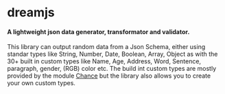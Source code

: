 # dreamjs
#### A lightweight json data generator, transformator and validator.
This library can output random data from a Json Schema, either using standar types like String, Number, Date, Boolean, Array, Object as with the 30+ built in custom types like Name, Age, Address, Word, Sentence, paragraph, gender, (RGB) color etc.
The build int custom types are mostly provided by the module [Chance][Chance] but the library also allows you to create your own custom types.

[Chance]: http://chancejs.com/